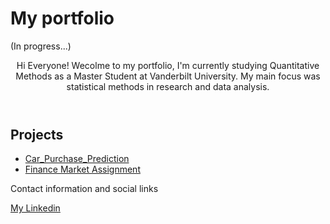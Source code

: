 <!DOCTYPE html>
<html>
  <head>
    <h1>My portfolio</h1> (In progress...)
  </head>
  <body>
    <header>
      <p>Hi Everyone! Wecolme to my portfolio, I'm currently studying Quantitative Methods as a Master Student at Vanderbilt University. My main focus was statistical methods in research and data analysis.</p>
    </header>
    <main>
      <h2>Projects</h2>
      <ul>
        <li><a href="https://github.com/Momowangg/Portfolio/blob/main/Car_Purchase_Prediction.ipynb">Car_Purchase_Prediction</a></li>
        <li><a href="https://github.com/Momowangg/Portfolio/blob/main/Finance%20Project.ipynb">Finance Market Assignment</a></li>
      </ul>
    </main>
    <footer>
      <p>Contact information and social links</p>
      <a href="https://www.linkedin.com/in/yuqiao-mike-wang/">My Linkedin</a>
    </footer>
  </body>
</html>
